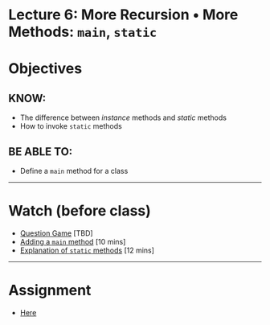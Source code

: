 # Lecture 6: More Recursion • More Methods: `main`, `static`

# Objectives

## KNOW:
- The difference between _instance_ methods and _static_ methods 
- How to invoke `static` methods
  
## BE ABLE TO:
- Define a `main` method for a class


---
# Watch (before class)

- [Question Game]( ) [TBD]
- [Adding a `main` method](https://mediaspace.berry.edu/media/lecture4ext-questiongame-main/1_3z9ds5wr) [10 mins]
- [Explanation of `static` methods](https://mediaspace.berry.edu/media/lecture4ext-static-methods/1_5vj3mz4b) [12 mins]


---
# Assignment

- [Here](work)

